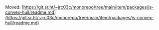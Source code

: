 Moved: [https://git.sr.ht/~jrc03c/monorepo/tree/main/item/packages/js-convex-hull/readme.md](https://git.sr.ht/~jrc03c/monorepo/tree/main/item/packages/js-convex-hull/readme.md)